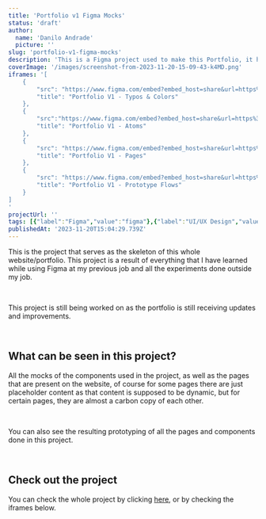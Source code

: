 ```yaml
---
title: 'Portfolio v1 Figma Mocks'
status: 'draft'
author:
  name: 'Danilo Andrade'
  picture: ''
slug: 'portfolio-v1-figma-mocks'
description: 'This is a Figma project used to make this Portfolio, it has all the mocks and prototypes implemented in the app.'
coverImage: '/images/screenshot-from-2023-11-20-15-09-43-k4MD.png'
iframes: '[
    {
        "src": "https://www.figma.com/embed?embed_host=share&url=https%3A%2F%2Fwww.figma.com%2Ffile%2FtWISqbVVkIsSxS5jaQnk3s%2FPortofolio-V1%3Ftype%3Ddesign%26node-id%3D0%253A1%26mode%3Ddesign%26t%3DRiM0vJTamYj9JlaT-1",
        "title": "Portfolio V1 - Typos & Colors"
    },
    {
        "src":"https://www.figma.com/embed?embed_host=share&url=https%3A%2F%2Fwww.figma.com%2Ffile%2FtWISqbVVkIsSxS5jaQnk3s%2FPortofolio-V1%3Ftype%3Ddesign%26node-id%3D7%253A2%26mode%3Ddesign%26t%3DRiM0vJTamYj9JlaT-1",
        "title": "Portfolio V1 - Atoms"
    },
    {
        "src": "https://www.figma.com/embed?embed_host=share&url=https%3A%2F%2Fwww.figma.com%2Ffile%2FtWISqbVVkIsSxS5jaQnk3s%2FPortofolio-V1%3Ftype%3Ddesign%26node-id%3D21%253A110%26mode%3Ddesign%26t%3DRiM0vJTamYj9JlaT-1",
        "title": "Portfolio V1 - Pages"
    },
    {
        "src": "https://www.figma.com/embed?embed_host=share&url=https%3A%2F%2Fwww.figma.com%2Fproto%2FtWISqbVVkIsSxS5jaQnk3s%2FPortofolio-V1%3Ftype%3Ddesign%26node-id%3D21-111%26t%3DAk3SMqi974U1ncgd-1%26scaling%3Dcontain%26page-id%3D21%253A110%26starting-point-node-id%3D21%253A111%26show-proto-sidebar%3D1%26mode%3Ddesign",
        "title": "Portfolio V1 - Prototype Flows"
    }
]
'
projectUrl: ''
tags: [{"label":"Figma","value":"figma"},{"label":"UI/UX Design","value":"ui/uxDesign"},{"label":"Web Design","value":"webDesign"},{"label":"Responsive Design","value":"responsiveDesign"},{"label":"Iconography","value":"iconography"},{"label":"WIP (Work in progress)","value":"wip (workInProgress)"}]
publishedAt: '2023-11-20T15:04:29.739Z'
---
```


This is the project that serves as the skeleton of this whole website/portfolio. This project is a result of everything that I have learned while using Figma at my previous job and all the experiments done outside my job.

&nbsp;

This project is still being worked on as the portfolio is still receiving updates and improvements.

&nbsp;

## What can be seen in this project?

All the mocks of the components used in the project, as well as the pages that are present on the website, of course for some pages there are just placeholder content as that content is supposed to be dynamic, but for certain pages, they are almost a carbon copy of each other.

&nbsp;

You can also see the resulting prototyping of all the pages and components done in this project.

&nbsp;

## Check out the project

You can check the whole project by clicking [here](https://www.figma.com/file/tWISqbVVkIsSxS5jaQnk3s/Portofolio-V1?type=design&node-id=0%3A1&mode=design&t=RiM0vJTamYj9JlaT-1), or by checking the iframes below.